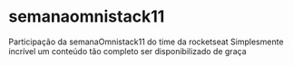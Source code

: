 # semanaomnistack11
Participação da semanaOmnistack11 do time da rocketseat
Simplesmente incrível um conteúdo tão completo ser disponibilizado de graça 
